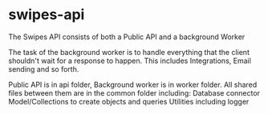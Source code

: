 # swipes-api
The Swipes API consists of both a Public API and a background Worker

The task of the background worker is to handle everything that the client shouldn't wait for a response to happen.
This includes Integrations, Email sending and so forth.


Public API is in api folder, Background worker is in worker folder.
All shared files between them are in the common folder including:
Database connector
Model/Collections to create objects and queries
Utilities including logger
